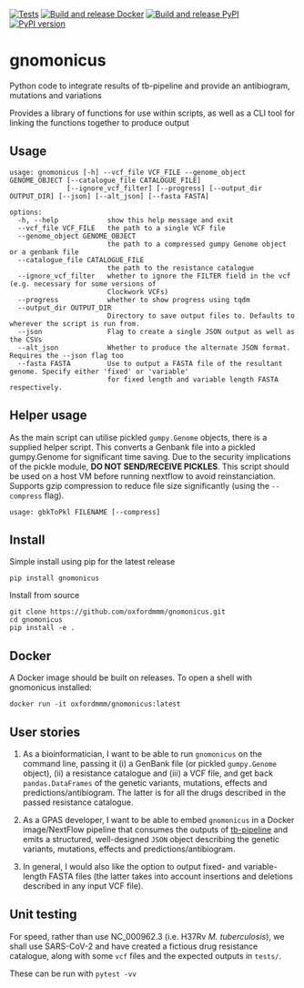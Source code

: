 [![Tests](https://github.com/oxfordmmm/gnomonicus/actions/workflows/tests.yaml/badge.svg)](https://github.com/oxfordmmm/gnomonicus/actions/workflows/tests.yaml) [![Build and release Docker](https://github.com/oxfordmmm/gnomonicus/actions/workflows/build.yaml/badge.svg)](https://github.com/oxfordmmm/gnomonicus/actions/workflows/build.yaml) [![Build and release PyPI](https://github.com/oxfordmmm/gnomonicus/actions/workflows/pypi.yaml/badge.svg)](https://github.com/oxfordmmm/gnomonicus/actions/workflows/pypi.yaml) [![PyPI version](https://badge.fury.io/py/gnomonicus.svg)](https://badge.fury.io/py/gnomonicus)

# gnomonicus
Python code to integrate results of tb-pipeline and provide an antibiogram, mutations and variations

Provides a library of functions for use within scripts, as well as a CLI tool for linking the functions together to produce output

## Usage
```
usage: gnomonicus [-h] --vcf_file VCF_FILE --genome_object GENOME_OBJECT [--catalogue_file CATALOGUE_FILE]
              [--ignore_vcf_filter] [--progress] [--output_dir OUTPUT_DIR] [--json] [--alt_json] [--fasta FASTA]

options:
  -h, --help            show this help message and exit
  --vcf_file VCF_FILE   the path to a single VCF file
  --genome_object GENOME_OBJECT
                        the path to a compressed gumpy Genome object or a genbank file
  --catalogue_file CATALOGUE_FILE
                        the path to the resistance catalogue
  --ignore_vcf_filter   whether to ignore the FILTER field in the vcf (e.g. necessary for some versions of
                        Clockwork VCFs)
  --progress            whether to show progress using tqdm
  --output_dir OUTPUT_DIR
                        Directory to save output files to. Defaults to wherever the script is run from.
  --json                Flag to create a single JSON output as well as the CSVs
  --alt_json            Whether to produce the alternate JSON format. Requires the --json flag too
  --fasta FASTA         Use to output a FASTA file of the resultant genome. Specify either 'fixed' or 'variable'
                        for fixed length and variable length FASTA respectively.
```

## Helper usage
As the main script can utilise pickled `gumpy.Genome` objects, there is a supplied helper script. This converts a Genbank file into a pickled gumpy.Genome for significant time saving.
Due to the security implications of the pickle module, **DO NOT SEND/RECEIVE PICKLES**. This script should be used on a host VM before running nextflow to avoid reinstanciation.
Supports gzip compression to reduce file size significantly (using the `--compress` flag).
```
usage: gbkToPkl FILENAME [--compress]
```

## Install
Simple install using pip for the latest release
```
pip install gnomonicus
```

Install from source
```
git clone https://github.com/oxfordmmm/gnomonicus.git
cd gnomonicus
pip install -e .
```

## Docker
A Docker image should be built on releases. To open a shell with gnomonicus installed:
```
docker run -it oxfordmmm/gnomonicus:latest
```
## User stories

1. As a bioinformatician, I want to be able to run `gnomonicus` on the command line, passing it (i) a GenBank file (or pickled `gumpy.Genome` object), (ii) a resistance catalogue and (iii) a VCF file, and get back `pandas.DataFrames` of the genetic variants, mutations, effects and predictions/antibiogram. The latter is for all the drugs described in the passed resistance catalogue.

2. As a GPAS developer, I want to be able to embed `gnomonicus` in a Docker image/NextFlow pipeline that consumes the outputs of [tb-pipeline](https://github.com/Pathogen-Genomics-Cymru/tb-pipeline) and emits a structured, well-designed `JSON` object describing the genetic variants, mutations, effects and predictions/antibiogram.

3. In general, I would also like the option to output fixed- and variable-length FASTA files (the latter takes into account insertions and deletions described in any input VCF file).

## Unit testing

For speed, rather than use NC_000962.3 (i.e. H37Rv *M. tuberculosis*), we shall use SARS-CoV-2 and have created a fictious drug resistance catalogue, along with some `vcf` files and the expected outputs in `tests/`.

These can be run with `pytest -vv`